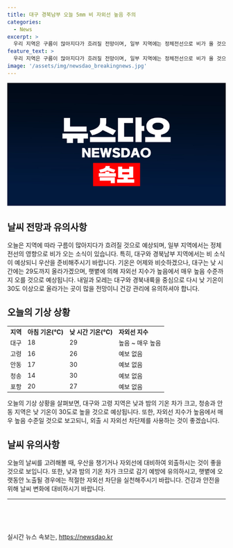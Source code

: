 ```yaml
---
title: 대구 경북남부 오늘 5mm 비 자외선 높음 주의
categories:
  - News
excerpt: >
  우리 지역은 구름이 많아지다가 흐려질 전망이며, 일부 지역에는 정체전선으로 비가 올 것으로 예상됩니다. 대구와 경북 남부 지역은 내일 새벽까지 5mm 안팎의 비가 예상되며, 내일은 대기불안정으로 소나기가 예상됩니다. 기온은 29도로 무난하겠으나, 자외선 지수는 높음 수준일 것으로 예상됩니다. 다음 주 수요일까지 장맛비가 이어질 전망이니, 외출 시 날씨를 주의하셔야 합니다.
feature_text: >
  우리 지역은 구름이 많아지다가 흐려질 전망이며, 일부 지역에는 정체전선으로 비가 올 것으로 예상됩니다. 대구와 경북 남부 지역은 내일 새벽까지 5mm 안팎의 비가 예상되며, 내일은 대기불안정으로 소나기가 예상됩니다. 기온은 29도로 무난하겠으나, 자외선 지수는 높음 수준일 것으로 예상됩니다. 다음 주 수요일까지 장맛비가 이어질 전망이니, 외출 시 날씨를 주의하셔야 합니다.
image: '/assets/img/newsdao_breakingnews.jpg'
---
```


<p><img src="/assets/img/newsdao_breakingnews.jpg" alt="pcversion 속보" /></p>

<h2 data-ke-size="size26">날씨 전망과 유의사항</h2>

<p data-ke-size="size16">오늘은 지역에 따라 구름이 많아지다가 흐려질 것으로 예상되며, 일부 지역에서는 정체전선의 영향으로 비가 오는 소식이 있습니다. 특히, 대구와 경북남부 지역에서는 비 소식이 예상되니 우산을 준비해주시기 바랍니다. 기온은 어제와 비슷하겠으나, 대구는 낮 시간에는 29도까지 올라가겠으며, 햇볕에 의해 자외선 지수가 높음에서 매우 높음 수준까지 오를 것으로 예상됩니다. 내일과 모레는 대구와 경북내륙을 중심으로 다시 낮 기온이 30도 이상으로 올라가는 곳이 많을 전망이니 건강 관리에 유의하셔야 합니다.</p>

<h2 data-ke-size="size26">오늘의 기상 상황</h2>

<table>
  <tr>
    <td><b>지역</b></td>
    <td><b>아침 기온(℃)</b></td>
    <td><b>낮 시간 기온(℃)</b></td>
    <td><b>자외선 지수</b></td>
  </tr>
  <tr>
    <td>대구</td>
    <td>18</td>
    <td>29</td>
    <td>높음 ~ 매우 높음</td>
  </tr>
  <tr>
    <td>고령</td>
    <td>16</td>
    <td>26</td>
    <td>예보 없음</td>
  </tr>
  <tr>
    <td>안동</td>
    <td>17</td>
    <td>30</td>
    <td>예보 없음</td>
  </tr>
  <tr>
    <td>청송</td>
    <td>14</td>
    <td>30</td>
    <td>예보 없음</td>
  </tr>
  <tr>
    <td>포항</td>
    <td>20</td>
    <td>27</td>
    <td>예보 없음</td>
  </tr>
</table>

<p data-ke-size="size16">오늘의 기상 상황을 살펴보면, 대구와 고령 지역은 낮과 밤의 기온 차가 크고, 청송과 안동 지역은 낮 기온이 30도로 높을 것으로 예상됩니다. 또한, 자외선 지수가 높음에서 매우 높음 수준일 것으로 보고되니, 외출 시 자외선 차단제를 사용하는 것이 좋겠습니다.</p>

<h2 data-ke-size="size26">날씨 유의사항</h2>

<p data-ke-size="size16">오늘의 날씨를 고려해볼 때, 우산을 챙기거나 자외선에 대비하여 외출하시는 것이 좋을 것으로 보입니다. 또한, 낮과 밤의 기온 차가 크므로 감기 예방에 유의하시고, 햇볕에 오랫동안 노출될 경우에는 적절한 자외선 차단을 실천해주시기 바랍니다. 건강과 안전을 위해 날씨 변화에 대비하시기 바랍니다.</p>

<hr>

<p data-ke-size="size16">&nbsp;</p>

<p data-ke-size="size16">&nbsp;</p>
실시간 뉴스 속보는, <a href="https://newsdao.kr" rel="dofollow">https://newsdao.kr</a>


